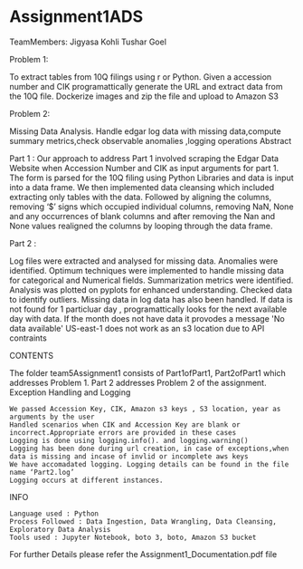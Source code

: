 # Assignment1ADS

TeamMembers:
    Jigyasa Kohli
    Tushar Goel
    

Problem 1:

To extract tables from 10Q filings using r or Python. Given a accession number and CIK programattically generate the URL and extract data from the 10Q file. Dockerize images and zip the file and upload to Amazon S3

Problem 2:

Missing Data Analysis. Handle edgar log data with missing data,compute summary metrics,check observable anomalies ,logging operations
Abstract

Part 1 :
Our approach to address Part 1 involved scraping the Edgar Data Website when Accession Number and CIK as input arguments for part 1. The form is parsed for the 10Q filing using Python Libraries and data is input into a data frame. We then implemented data cleansing which included extracting only tables with the data. Followed by aligning the columns, removing ‘$’ signs which occupied individual columns, removing NaN, None and any occurrences of blank columns and after removing the Nan and None values realigned the columns by looping through the data frame. 

Part 2 : 

Log files were extracted and analysed for missing data. Anomalies were identified. Optimum techniques were implemented to handle missing data for categorical and Numerical fields. Summarization metrics were identified. Analysis was plotted on pyplots for enhanced understanding. Checked data to identify outliers. Missing data in log data has also been handled. If data is not found for 1 particluar day , programattically looks for the next available day with data. If the month does not have data it provodes a message 'No data available'
US-east-1 does not work as an s3 location due to API contraints

CONTENTS

The folder team5Assignment1 consists of Part1ofPart1, Part2ofPart1 which addresses Problem 1. Part 2 addresses Problem 2 of the assignment.
Exception Handling and Logging

    We passed Accession Key, CIK, Amazon s3 keys , S3 location, year as arguments by the user
    Handled scenarios when CIK and Accession Key are blank or incorrect.Appropriate errors are provided in these cases
    Logging is done using logging.info(). and logging.warning()
    Logging has been done during url creation, in case of exceptions,when data is missing and incase of invlid or incomplete aws keys
    We have accomadated logging. Logging details can be found in the file name ‘Part2.log’
    Logging occurs at different instances.

INFO

    Language used : Python
    Process Followed : Data Ingestion, Data Wrangling, Data Cleansing, Exploratory Data Analysis
    Tools used : Jupyter Notebook, boto 3, boto, Amazon S3 bucket

For further Details please refer the Assignment1_Documentation.pdf file
